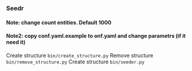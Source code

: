### Seedr
#### Note: change count entities. Default 1000
#### Note2: copy conf.yaml.example to onf.yaml and change parametrs (if it need it)
Create structure `bin/create_structure.py`
Remove structure `bin/remove_structure.py`
Create structure `bin/seeder.py`

